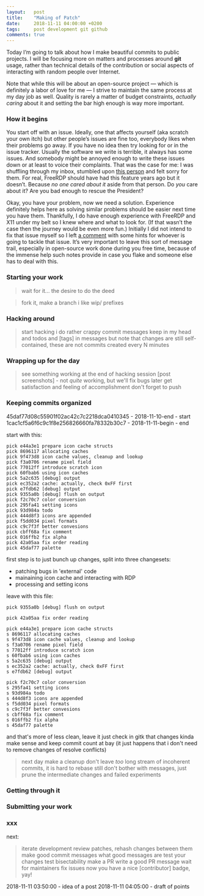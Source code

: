 ```yaml
---
layout:   post
title:    "Making of Patch"
date:     2018-11-11 04:00:00 +0200
tags:     post development git github
comments: true
---
```


Today I’m going to talk about how I make beautiful commits to public projects.
I will be focusing more on matters and processes around **git** usage,
rather than technical details of the contribution
or social aspects of interacting with random people over Internet.

Note that while this will be about an open-source project
— which is definitely a labor of love for me —
I strive to maintain the same process at my day job as well.
Quality is rarely a matter of budget constraints,
_actually caring_ about it and setting the bar high enough
is way more important.

### How it begins

You start off with an issue.
Ideally, one that affects yourself
(aka scratch your own itch)
but other people’s issues are fine too,
everybody likes when their problems go away.
If you have no idea then try looking for or in the issue tracker.
Usually the software we write is terrible,
it always has some issues.
And somebody might be annoyed enough to write these issues down
or at least to voice their complaints.
That was the case for me:
I was shuffling through my inbox,
stumbled upon [this person](https://github.com/FreeRDP/FreeRDP/issues/4984#issue-377672013)
and felt sorry for them.
For real,
FreeRDP should have had this feature years ago
but it doesn’t.
Because _no one cared about it_
aside from that person.
Do _you_ care about it?
Are you bad enough to rescue the President?

Okay, you have your problem,
now we need a solution.
Experience definitely helps here
as solving similar problems should be easier next time you have them.
Thankfully,
I do have enough experience with FreeRDP and X11 under my belt
so I knew where and what to look for.
(If that wasn’t the case then the journey would be even more fun.)
Initially I did not intend to fix that issue myself
so I left [a comment](https://github.com/FreeRDP/FreeRDP/issues/4984#issuecomment-436786068)
with some hints for whoever is going to tackle that issue.
It’s very important to leave this sort of message trail,
especially in open-source work done during you free time,
because of the immense help such notes provide
in case you flake and someone else has to deal with this.

### Starting your work

> wait for it... the desire to do the deed

> fork it, make a branch
> i like wip/ prefixes

### Hacking around

> start hacking
> i do rather crappy commit messages
> keep in my head
> and todos
> and [tags] in messages
> but note that changes are still self-contained, these are not commits created every N minutes

### Wrapping up for the day

> see something working at the end of hacking session
> [post screenshots] - not *quite* working, but we'll fix bugs later
> get satisfaction and feeling of accomplishment
> don't forget to push

### Keeping commits organized

45daf77d08c55901f02ac42c7c2218dca0410345 - 2018-11-10-end - start
1cac1cf5a6f6c9c1f8e256826660fa78332b30c7 - 2018-11-11-begin - end

start with this:

```
pick e44a3e1 prepare icon cache structs
pick 8696117 allocating caches
pick 9f473d8 icon cache values, cleanup and lookup
pick f3a0706 rename pixel field
pick 77012ff introduce scratch icon
pick 60fbab6 using icon caches
pick 5a2c635 [debug] output
pick ec352a2 cache: actually, check 0xFF first
pick e7fdb62 [debug] output
pick 9355a0b [debug] flush on output
pick f2c70c7 color conversion
pick 295fa41 setting icons
pick 93d984a todo
pick 444d8f3 icons are appended
pick f5dd034 pixel formats
pick c9c7f3f better convesions
pick cbff68a fix comment
pick 016ffb2 fix alpha
pick 42a05aa fix order reading
pick 45daf77 palette
```

first step is to just bunch up changes, split into three changesets:

- patching bugs in 'external' code
- mainaining icon cache and interacting with RDP
- processing and setting icons

leave with this file:

```
pick 9355a0b [debug] flush on output

pick 42a05aa fix order reading

pick e44a3e1 prepare icon cache structs
s 8696117 allocating caches
s 9f473d8 icon cache values, cleanup and lookup
s f3a0706 rename pixel field
s 77012ff introduce scratch icon
s 60fbab6 using icon caches
s 5a2c635 [debug] output
s ec352a2 cache: actually, check 0xFF first
s e7fdb62 [debug] output

pick f2c70c7 color conversion
s 295fa41 setting icons
s 93d984a todo
s 444d8f3 icons are appended
s f5dd034 pixel formats
s c9c7f3f better convesions
s cbff68a fix comment
s 016ffb2 fix alpha
s 45daf77 palette
```

and that's more of less clean, leave it
just check in gitk that changes kinda make sense and keep commit count at bay
(it just happens that i don't need to remove changes of resolve conflicts)

> next day make a cleanup
> don't leave *too* long stream of incoherent commits, it is hard to rebase
> still don't bother with messages, just prune the intermediate changes and failed experiments

### Getting through it

### Submitting your work

### xxx

next:

> iterate development
> review patches, rehash changes between them
> make good commit messages
> what good messages are
> test your changes
> test bisectability
> make a PR
> write a good PR message
> wait for maintainers
> fix issues
> now you have a nice [contributor] badge, yay!

2018-11-11 03:50:00 - idea of a post
2018-11-11 04:05:00 - draft of points
